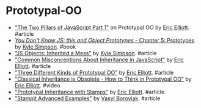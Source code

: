 # Prototypal-OO

* ["The Two Pillars of JavaScript Part 1"](https://medium.com/javascript-scene/the-two-pillars-of-javascript-ee6f3281e7f3) on Prototypal OO by [Eric Elliott](https://twitter.com/_ericelliott). #article
* [*You Don't Know JS: this and Object Prototypes* - Chapter 5: Prototypes](https://github.com/getify/You-Dont-Know-JS/blob/master/this%20&%20object%20prototypes/ch5.md) by [Kyle Simpson](http://twitter.com/getify). #book
* ["JS Objects: Inherited a Mess"](http://davidwalsh.name/javascript-objects) by [Kyle Simpson](http://twitter.com/getify). #article
* ["Common Misconceptions About Inheritance in JavaScript"](https://medium.com/javascript-scene/common-misconceptions-about-inheritance-in-javascript-d5d9bab29b0a) by [Eric Elliott](https://twitter.com/_ericelliott). #article
* ["Three Different Kinds of Prototypal OO"](http://ericleads.com/2013/02/fluent-javascript-three-different-kinds-of-prototypal-oo/) by [Eric Elliott](https://twitter.com/_ericelliott). #article
* ["Classical Inheritance is Obsolete - How to Think in Prototypal OO"](https://vimeo.com/69255635) by [Eric Elliott](https://twitter.com/_ericelliott). #video
* ["Prototypal Inheritance with Stamps"](http://chimera.labs.oreilly.com/books/1234000000262/ch03.html#prototypal_inheritance_with_stamps) by [Eric Elliott](https://twitter.com/_ericelliott). #article
* ["Stampit Advanced Examples"](https://github.com/stampit-org/stampit/blob/master/ADVANCED_EXAMPLES.md) by [Vasyl Boroviak](https://github.com/koresar). #article
